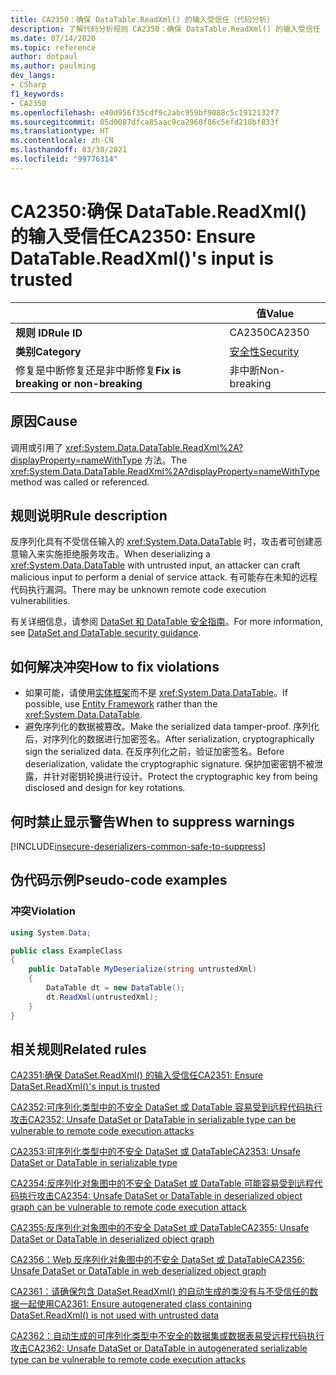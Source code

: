 ```yaml
---
title: CA2350：确保 DataTable.ReadXml() 的输入受信任（代码分析）
description: 了解代码分析规则 CA2350：确保 DataTable.ReadXml() 的输入受信任
ms.date: 07/14/2020
ms.topic: reference
author: dotpaul
ms.author: paulming
dev_langs:
- CSharp
f1_keywords:
- CA2350
ms.openlocfilehash: e40d956f35cdf9c2abc959bf9088c5c1912132f7
ms.sourcegitcommit: 05d0087dfca85aac9ca2960f86c5efd218bf833f
ms.translationtype: HT
ms.contentlocale: zh-CN
ms.lasthandoff: 03/30/2021
ms.locfileid: "99776314"
---
```

# <a name="ca2350-ensure-datatablereadxmls-input-is-trusted"></a><span data-ttu-id="4b2dd-103">CA2350:确保 DataTable.ReadXml() 的输入受信任</span><span class="sxs-lookup"><span data-stu-id="4b2dd-103">CA2350: Ensure DataTable.ReadXml()'s input is trusted</span></span>

| | <span data-ttu-id="4b2dd-104">值</span><span class="sxs-lookup"><span data-stu-id="4b2dd-104">Value</span></span> |
|-|-|
| <span data-ttu-id="4b2dd-105">**规则 ID**</span><span class="sxs-lookup"><span data-stu-id="4b2dd-105">**Rule ID**</span></span> |<span data-ttu-id="4b2dd-106">CA2350</span><span class="sxs-lookup"><span data-stu-id="4b2dd-106">CA2350</span></span>|
| <span data-ttu-id="4b2dd-107">**类别**</span><span class="sxs-lookup"><span data-stu-id="4b2dd-107">**Category**</span></span> |[<span data-ttu-id="4b2dd-108">安全性</span><span class="sxs-lookup"><span data-stu-id="4b2dd-108">Security</span></span>](security-warnings.md)|
| <span data-ttu-id="4b2dd-109">修复是中断修复还是非中断修复</span><span class="sxs-lookup"><span data-stu-id="4b2dd-109">**Fix is breaking or non-breaking**</span></span> |<span data-ttu-id="4b2dd-110">非中断</span><span class="sxs-lookup"><span data-stu-id="4b2dd-110">Non-breaking</span></span>|

## <a name="cause"></a><span data-ttu-id="4b2dd-111">原因</span><span class="sxs-lookup"><span data-stu-id="4b2dd-111">Cause</span></span>

<span data-ttu-id="4b2dd-112">调用或引用了 <xref:System.Data.DataTable.ReadXml%2A?displayProperty=nameWithType> 方法。</span><span class="sxs-lookup"><span data-stu-id="4b2dd-112">The <xref:System.Data.DataTable.ReadXml%2A?displayProperty=nameWithType> method was called or referenced.</span></span>

## <a name="rule-description"></a><span data-ttu-id="4b2dd-113">规则说明</span><span class="sxs-lookup"><span data-stu-id="4b2dd-113">Rule description</span></span>

<span data-ttu-id="4b2dd-114">反序列化具有不受信任输入的 <xref:System.Data.DataTable> 时，攻击者可创建恶意输入来实施拒绝服务攻击。</span><span class="sxs-lookup"><span data-stu-id="4b2dd-114">When deserializing a <xref:System.Data.DataTable> with untrusted input, an attacker can craft malicious input to perform a denial of service attack.</span></span> <span data-ttu-id="4b2dd-115">有可能存在未知的远程代码执行漏洞。</span><span class="sxs-lookup"><span data-stu-id="4b2dd-115">There may be unknown remote code execution vulnerabilities.</span></span>

<span data-ttu-id="4b2dd-116">有关详细信息，请参阅 [DataSet 和 DataTable 安全指南](../../../framework/data/adonet/dataset-datatable-dataview/security-guidance.md)。</span><span class="sxs-lookup"><span data-stu-id="4b2dd-116">For more information, see [DataSet and DataTable security guidance](../../../framework/data/adonet/dataset-datatable-dataview/security-guidance.md).</span></span>

## <a name="how-to-fix-violations"></a><span data-ttu-id="4b2dd-117">如何解决冲突</span><span class="sxs-lookup"><span data-stu-id="4b2dd-117">How to fix violations</span></span>

- <span data-ttu-id="4b2dd-118">如果可能，请使用[实体框架](/ef/)而不是 <xref:System.Data.DataTable>。</span><span class="sxs-lookup"><span data-stu-id="4b2dd-118">If possible, use [Entity Framework](/ef/) rather than the <xref:System.Data.DataTable>.</span></span>
- <span data-ttu-id="4b2dd-119">避免序列化的数据被篡改。</span><span class="sxs-lookup"><span data-stu-id="4b2dd-119">Make the serialized data tamper-proof.</span></span> <span data-ttu-id="4b2dd-120">序列化后，对序列化的数据进行加密签名。</span><span class="sxs-lookup"><span data-stu-id="4b2dd-120">After serialization, cryptographically sign the serialized data.</span></span> <span data-ttu-id="4b2dd-121">在反序列化之前，验证加密签名。</span><span class="sxs-lookup"><span data-stu-id="4b2dd-121">Before deserialization, validate the cryptographic signature.</span></span> <span data-ttu-id="4b2dd-122">保护加密密钥不被泄露，并针对密钥轮换进行设计。</span><span class="sxs-lookup"><span data-stu-id="4b2dd-122">Protect the cryptographic key from being disclosed and design for key rotations.</span></span>

## <a name="when-to-suppress-warnings"></a><span data-ttu-id="4b2dd-123">何时禁止显示警告</span><span class="sxs-lookup"><span data-stu-id="4b2dd-123">When to suppress warnings</span></span>

[!INCLUDE[insecure-deserializers-common-safe-to-suppress](~/includes/code-analysis/insecure-deserializers-common-safe-to-suppress.md)]

## <a name="pseudo-code-examples"></a><span data-ttu-id="4b2dd-124">伪代码示例</span><span class="sxs-lookup"><span data-stu-id="4b2dd-124">Pseudo-code examples</span></span>

### <a name="violation"></a><span data-ttu-id="4b2dd-125">冲突</span><span class="sxs-lookup"><span data-stu-id="4b2dd-125">Violation</span></span>

```csharp
using System.Data;

public class ExampleClass
{
    public DataTable MyDeserialize(string untrustedXml)
    {
        DataTable dt = new DataTable();
        dt.ReadXml(untrustedXml);
    }
}
```

## <a name="related-rules"></a><span data-ttu-id="4b2dd-126">相关规则</span><span class="sxs-lookup"><span data-stu-id="4b2dd-126">Related rules</span></span>

[<span data-ttu-id="4b2dd-127">CA2351:确保 DataSet.ReadXml() 的输入受信任</span><span class="sxs-lookup"><span data-stu-id="4b2dd-127">CA2351: Ensure DataSet.ReadXml()'s input is trusted</span></span>](ca2351.md)

[<span data-ttu-id="4b2dd-128">CA2352:可序列化类型中的不安全 DataSet 或 DataTable 容易受到远程代码执行攻击</span><span class="sxs-lookup"><span data-stu-id="4b2dd-128">CA2352: Unsafe DataSet or DataTable in serializable type can be vulnerable to remote code execution attacks</span></span>](ca2352.md)

[<span data-ttu-id="4b2dd-129">CA2353:可序列化类型中的不安全 DataSet 或 DataTable</span><span class="sxs-lookup"><span data-stu-id="4b2dd-129">CA2353: Unsafe DataSet or DataTable in serializable type</span></span>](ca2353.md)

[<span data-ttu-id="4b2dd-130">CA2354:反序列化对象图中的不安全 DataSet 或 DataTable 可能容易受到远程代码执行攻击</span><span class="sxs-lookup"><span data-stu-id="4b2dd-130">CA2354: Unsafe DataSet or DataTable in deserialized object graph can be vulnerable to remote code execution attack</span></span>](ca2354.md)

[<span data-ttu-id="4b2dd-131">CA2355:反序列化对象图中的不安全 DataSet 或 DataTable</span><span class="sxs-lookup"><span data-stu-id="4b2dd-131">CA2355: Unsafe DataSet or DataTable in deserialized object graph</span></span>](ca2355.md)

[<span data-ttu-id="4b2dd-132">CA2356：Web 反序列化对象图中的不安全 DataSet 或 DataTable</span><span class="sxs-lookup"><span data-stu-id="4b2dd-132">CA2356: Unsafe DataSet or DataTable in web deserialized object graph</span></span>](ca2356.md)

[<span data-ttu-id="4b2dd-133">CA2361：请确保包含 DataSet.ReadXml() 的自动生成的类没有与不受信任的数据一起使用</span><span class="sxs-lookup"><span data-stu-id="4b2dd-133">CA2361: Ensure autogenerated class containing DataSet.ReadXml() is not used with untrusted data</span></span>](ca2361.md)

[<span data-ttu-id="4b2dd-134">CA2362：自动生成的可序列化类型中不安全的数据集或数据表易受远程代码执行攻击</span><span class="sxs-lookup"><span data-stu-id="4b2dd-134">CA2362: Unsafe DataSet or DataTable in autogenerated serializable type can be vulnerable to remote code execution attacks</span></span>](ca2362.md)
